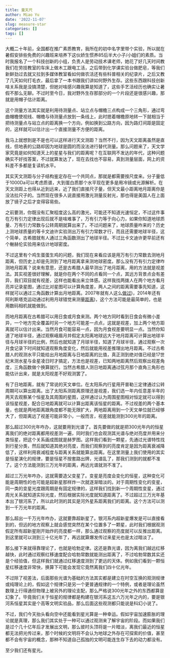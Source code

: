 ```yaml
---
title: 量天尺
author: Miao Yu
date: '2022-11-07'
slug: measure-star
categories: []
tags: []
---
```

大概二十年前，全国都在推广素质教育，我所在的初中名字里带个实验，所以就在暑假安排些免费的兴趣班来培养下这伙娇生惯养85后半大小子/小姐们的素质。当时我报名了一个科技创新的小组，负责人是劳动技术课老师，她花了好几天时间教我们在劳技教室的车床上做木工跟电工活，之后带到化学课实验台做肥皂，等我们新鲜劲过去就又拉到多媒体教室看如何做农活还有些科普相关的纪录片，之后又教了几天如何打毛衣，最后拿了一本书跟我们讲如何野外生存。这些东西跟科技创新啥关系我是没搞清楚，但她对啥感兴趣我算是知道了，这些手艺活经历也确实让暑假不那么无聊。不过时至今日，我对野外生存那部分的一个片段还是很感兴趣，那就是用帽子估计距离。

这个测量方法其实就是利用待测量点、站立点与帽檐三点构成一个三角形，通过弯曲帽檐使视线、帽檐与待测量点放到一条线上，此时摁着帽檐原地转一下就相当于把待测量点与站立点的距离换一个方向，例如换到公路方向，因为路灯间距是固定的，这样就可以估计出一个直接测量不方便的距离。

我马上就想到是不是也可以这样进行天文测距？当然不行，因为天文距离虽然是直线，但地表的公路却因为地球是圆的而没法进行替代测量。那么问题来了，天文学家究竟是如何知道天上的星星与我们的距离呢？在互联网不发达的年代，这种问题确实不好找答案，不过就算发达了，现在去找也不容易，真到测量层面，网上的资料差不多都是复读机水平。

其实天文测距与分子结构鉴定存在一个共同点，那就是都需要按尺度来。分子量低于1000Da可以考虑质谱，大到蛋白质那个水平现在更多是用冷镜或光源解析。在天文测距上也得从近到远来，近了我们直接尺子量，但天文最小距离地月距离你是没法拉尺子的。当然现在很多人说直接用激光测量反射光，那也得是美国人在上面放了镜子之后才变得容易些。

之前要测，你既没有汇聚程度这么高的激光，可能还不知道光速恒定，不过这件事在万有引力定律出现后就不是啥难事了，万有引力等于向心力，如果你知道地球质量、万有引力常数与公转周期就算出来了。不过问题来了，地球质量咋来的？历史上测地球质量的等卡文迪许实验测出万有引力常数才行，而且还需要地球半径，这个简单，古希腊就有人通过三角函数测出了地球半径。不过比卡文迪许更早前还有个榭赫伦实验用来估计地球密度。

不过这里有个鸡生蛋蛋生鸡的问题，我们现在来看应该是用万有引力常数去测地月距离，但历史上却是先测到了地月距离拿来测地球密度。那么没有万有引力定律咋测地月距离？说来有意思，还是古希腊人最早测出了地月距离，用的方法就是视差法。其实视差很好理解，就是你在两个不同的点看同一个点，其远方背景点会有差异，我们双目就有视差，这样也能看出来立体感。这样我找两拨人在两个地方看月亮并记录星图，通过比对星图可以计算角度差，两人之间的距离需要事先知道，这样就可以通过三角函数计算出月地距离。2007年就有人这么[做过](http://www.etwright.org/astro/moonpar.html))，2014年还有阿利斯塔克运动通过利用月球错觉来测量[距离](https://arxiv.org/ftp/arxiv/papers/1405/1405.4580.pdf))，这个方法可能是最简单的，也是用数码相机就能做到。

而地月距离在古希腊可以用日食或月食来测。两个地方同时看到日食会有微小差异，一个地方完全覆盖时另一个地方可能差一点点，这就是视差，加上两个地方距离就可以估计出来。当然月食可能容易一点，因为月食视差要明显一点。当然你知道了地球半径，通过观察峨眉月并假定太阳离地球远大于地月距离可计算出地球半径与月球半径的比例，然后也就知道了月球半径，知道了月球半径，通过观察一次月食记录下时间就知道观察角度变化，然后就能用视差推理出地月距离。不过古希腊人的观测水平只能给出月地距离与日地距离的比值，真正测到绝对值已经是17世纪末测水星与金星凌日时才搞定，方法也是视差，已知两地距离然后观察出视差角度，三角函数做个换算就行。当然古希腊人测日地距离通过弦月那个直角三角形也能估计出来，就是太阳视差不好观测罢了。

有了日地距离，就有了常说的天文单位。在太阳系内行星用开普勒三定律通过公转周期可以算出距离。出了太阳系测距离原理还是视差，我们选一年内任意差半年的两天去观察某个恒星及其周围的星图，这样通过认为周围星图相对恒定就可以得到该恒星视差，配合日地距离就可以计算出距离该恒星的距离。不过视差的两个基本量，也就是两地距离跟角度都不能无限扩大，两地距离用到一个天文单位就已经够大了，但距离远了视差可能非常小，一般而言，视差就能测到300光年的距离。

那么超过300光年咋办，这就要用到光谱了。首先要做的就是把300光年内的恒星离我们的绝对距离都用视差测一遍，同时我们也会观测其光谱与绝对亮度并用来分类恒星，把这个关系画成图就是赫罗图。这样我们看到一颗星，先通过光谱特性找到行星分类，然后就知道其绝对亮度，而我们观察到的亮度肯定是因为距离衰减降低了，这样利用衰减程度与距离关系就能算出距离。在这里测量上我们使用的其实是恒星演化的规律，要是恒星不按套路出牌，光谱乱了，那我们测到的就都不准了。这个方法能测到三万光年的距离，再远光谱就测不准了。

超过三万光年咋办，这就需要造父变星了。变星是亮度会变化的恒星，这种变化可能是周期性的也可能是超新星那样炸一次就逐渐暗淡的。对于周期性变化的变星，同一类的变星光度跟周期是有固定规律的，这样我们找到新一个周期性变星，通过周光关系就知道实际光度，然后根据实际光度就知道距离了。不过超过三万光年基本出了银河系了，所以此时测的其实是河外星系距离我们的距离。这个方法可以测到一千万光年的距离。

那么超出一千万光年咋办，这就要靠超新星了。银河系内超新星爆发是可以直接看到的，但远的地方观察上就会感觉突然在某个位置多了一颗星，此时我们根据观测假定所有超新星刚开始炸的亮度都一样，那么通过观察的亮度就可以反推出距离。到这里就可以测到三十亿光年了，再远就算爆发传过来星光也是太过暗淡了。

那么接下来就得靠理论了，也就是哈勃定律。这还是靠光谱，因为离我们越远红移越快，此时通过观察红移速度配合哈勃常数就能测出距离了，不过哈勃常数其实还是个经验值，但这样我们就通过红移速度测到了更远的天体。例如我们看到一颗恒星红移速度非常快，换算下可能会发现它竟然离我们四十亿光年。

不过除了视差法，后面那些光谱为基础的方法其实都是建立在时空互换的观测规律或纯理论上的，假如这个规律只是另一个更普通规律的一个特例，或者是理论虽然数理上行得通但物理上被另外的理论支配，那么严格说300光年之外的东西都算是幻象了。毕竟我们关于恒星的规律都是构建在银河系这五六万光年之内的，要是银河系恒星其实是个高等文明实验品，那么后面这些观测都只能说是科幻小说了。

不过，我们今天抬头看向空中还能看到星光算是一种幸运。假如宇宙加速膨胀的理论就是真理，那么我们其实处于一种可以通过观测来了解宇宙的阶段。而如果我们是过个几十亿年后才发展出文明，那么彼时头顶将是一片暗淡，离我们最近的恒星都无法把光传过来，那个时候的文明将不会认为地球之外存在可探索的价值，甚至都不会有宇宙的概念，那种不知道自己孤独的文明可能连生存下去的动力都没有。

至少我们还有星光。
